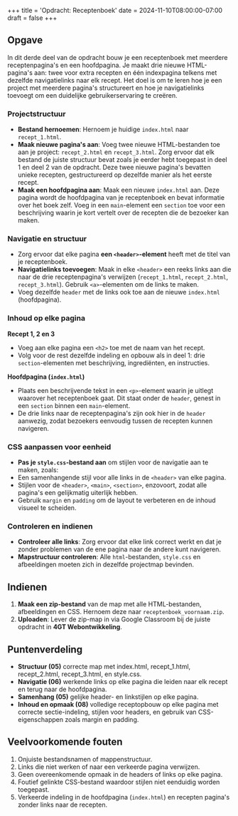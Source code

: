 +++
title = 'Opdracht: Receptenboek'
date = 2024-11-10T08:00:00-07:00
draft = false
+++

## Opgave

In dit derde deel van de opdracht bouw je een receptenboek met meerdere receptenpagina's en een hoofdpagina. Je maakt drie nieuwe HTML-pagina's aan: twee voor extra recepten en één indexpagina telkens met dezelfde navigatielinks naar elk recept. Het doel is om te leren hoe je een project met meerdere pagina's structureert en hoe je navigatielinks toevoegt om een duidelijke gebruikerservaring te creëren.

### Projectstructuur

- **Bestand hernoemen**: Hernoem je huidige `index.html` naar `recept_1.html`.
- **Maak nieuwe pagina's aan**: Voeg twee nieuwe HTML-bestanden toe aan je project: `recept_2.html` en `recept_3.html`. Zorg ervoor dat elk bestand de juiste structuur bevat zoals je eerder hebt toegepast in deel 1 en deel 2 van de opdracht. Deze twee nieuwe pagina's bevatten unieke recepten, gestructureerd op dezelfde manier als het eerste recept. 
- **Maak een hoofdpagina aan**: Maak een nieuwe `index.html` aan. Deze pagina wordt de hoofdpagina van je receptenboek en bevat informatie over het boek zelf. Voeg in een `main`-element een `section` toe voor een beschrijving waarin je kort vertelt over de recepten die de bezoeker kan maken.

### Navigatie en structuur

- Zorg ervoor dat elke pagina **een `<header>`-element** heeft met de titel van je receptenboek.
- **Navigatielinks toevoegen**: Maak in elke `<header>` een reeks links aan die naar de drie receptenpagina's verwijzen (`recept_1.html`, `recept_2.html`, `recept_3.html`). Gebruik `<a>`-elementen om de links te maken. 
- Voeg dezelfde `header` met de links ook toe aan de nieuwe `index.html` (hoofdpagina).

### Inhoud op elke pagina

**Recept 1, 2 en 3**

- Voeg aan elke pagina een `<h2>` toe met de naam van het recept.
- Volg voor de rest dezelfde indeling en opbouw als in deel 1: drie `section`-elementen met beschrijving, ingrediënten, en instructies.

**Hoofdpagina (`index.html`)**

- Plaats een beschrijvende tekst in een `<p>`-element waarin je uitlegt waarover het receptenboek gaat. Dit staat onder de `header`, genest in een `section` binnen een `main`-element. 
- De drie links naar de receptenpagina's zijn ook hier in de `header` aanwezig, zodat bezoekers eenvoudig tussen de recepten kunnen navigeren.

### CSS aanpassen voor eenheid

- **Pas je `style.css`-bestand aan** om stijlen voor de navigatie aan te maken, zoals:
- Een samenhangende stijl voor alle links in de `<header>` van elke pagina.
- Stijlen voor de `<header>`, `<main>`, `<section>`, enzovoort, zodat alle pagina's een gelijkmatig uiterlijk hebben.
- Gebruik `margin` en `padding` om de layout te verbeteren en de inhoud visueel te scheiden.

### Controleren en indienen

- **Controleer alle links**: Zorg ervoor dat elke link correct werkt en dat je zonder problemen van de ene pagina naar de andere kunt navigeren.
- **Mapstructuur controleren**: Alle `html`-bestanden, `style.css` en afbeeldingen moeten zich in dezelfde projectmap bevinden.

## Indienen

1. **Maak een zip-bestand** van de map met alle HTML-bestanden, afbeeldingen en CSS. Hernoem deze naar `receptenboek_voornaam.zip`.
2. **Uploaden**: Lever de zip-map in via Google Classroom bij de juiste opdracht in **4GT Webontwikkeling**.

## Puntenverdeling

- **Structuur (05)** correcte map met index.html, recept_1.html, recept_2.html, recept_3.html, en style.css.
- **Navigatie (06)** werkende links op elke pagina die leiden naar elk recept en terug naar de hoofdpagina.
- **Samenhang (05)** gelijke header- en linkstijlen op elke pagina.
- **Inhoud en opmaak (08)** volledige receptopbouw op elke pagina met correcte sectie-indeling, stijlen voor headers, en gebruik van CSS-eigenschappen zoals margin en padding.

## Veelvoorkomende fouten

1. Onjuiste bestandsnamen of mappenstructuur.
2. Links die niet werken of naar een verkeerde pagina verwijzen.
3. Geen overeenkomende opmaak in de headers of links op elke pagina.
4. Foutief gelinkte CSS-bestand waardoor stijlen niet eenduidig worden toegepast.
5. Verkeerde indeling in de hoofdpagina  (`index.html`) en recepten pagina's zonder links naar de recepten.